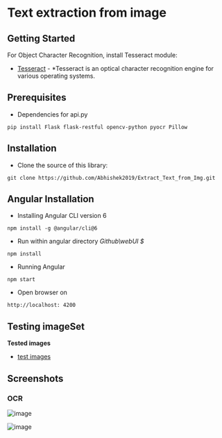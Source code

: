 # Text extraction from image


## Getting Started

For Object Character Recognition, install Tesseract module:
* [Tesseract](https://github.com/tesseract-ocr/tesseract/wiki) - *Tesseract is an optical character recognition engine for various operating systems.
 

## Prerequisites

* Dependencies for api.py
```
pip install Flask flask-restful opencv-python pyocr Pillow 
```

## Installation

* Clone the source of this library:

```
git clone https://github.com/Abhishek2019/Extract_Text_from_Img.git
```

## Angular Installation

* Installing Angular CLI version 6
```
npm install -g @angular/cli@6
```
* Run within angular directory *Github\webUI $*
```
npm install
```
* Running Angular 
```
npm start
```
* Open browser on 
```
http://localhost: 4200
``` 


## Testing imageSet
**Tested images**

* [test images](https://github.com/Abhishek2019/Extract_Text_from_Img/tree/master/testImg)


## Screenshots
### OCR

![image](https://user-images.githubusercontent.com/31566305/55680109-c4c05580-5947-11e9-86d0-d7de71805242.png)

![image](https://user-images.githubusercontent.com/31566305/55680192-f0900b00-5948-11e9-8b09-9720907e8f4f.png)


